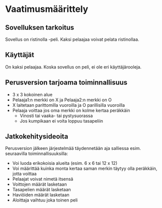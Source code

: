 # Vaatimusmäärittely
## Sovelluksen tarkoitus


Sovellus on ristinolla -peli. Kaksi pelaajaa voivat pelata ristinollaa.


## Käyttäjät


On kaksi pelaajaa. Koska sovellus on peli, ei ole eri käyttäjärooleja.



## Perusversion tarjoama toiminnallisuus


   -    3 x 3 kokoinen alue
   -    Pelaaja1:n merkki on  X ja Pelaaja2:n merkki on O
   -    X laitetaan parittomilla vuoroilla ja O parillisilla vuoroilla
   -    Pelaaja voittaa jos oma merkki on kolme kertaa peräkkäin
        -    Vinosti tai vaaka- tai pystysuorassa
        -    Jos kumpikaan ei voita loppuu tasapeliin


## Jatkokehitysideoita


Perusversion jälkeen järjestelmää täydennetään aja salliessa esim. seuraavilla toiminnallisuuksilla:
   -    Voi luoda erikokoisia alueita (esim. 6 x 6 tai 12 x 12)
   -    Voi määrittää kuinka monta kertaa saman merkin täytyy olla peräkkäin, jotta voittaa
   -    Pelaajat voivat nimetä itsensä
   -    Voittojen määrät lasketaan
   -    Tasapelien määrät lasketaan
   -    Haviöiden määrät lasketaan
   -    Aloittaja vaihtuu joka toinen peli
